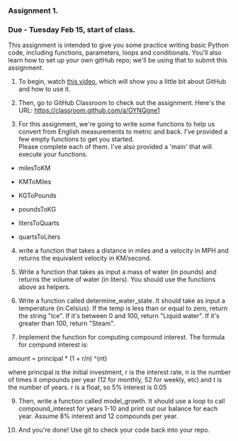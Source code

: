 
### Assignment 1. 

### Due - Tuesday Feb 15, start of class.

This assignment is intended to give you some practice writing basic Python code, including functions, parameters, loops and conditionals. 
You'll also learn how to set up your own gitHub repo; we'll be using that to submit this assignment.

1. To begin, watch [this video](https://www.youtube.com/watch?v=HYYWQadJ0Pw), which will show you a little bit about GitHub and how to use it. 

2. Then, go to GitHub Classroom to check out the assignment. Here's the URL: https://classroom.github.com/a/OYNQgne1

3. For this assignment, we're going to write some functions to help us convert from English measurements to metric and back. I've provided a few empty functions to get you started.  
   Please complete each of them.  I've also provided a 'main' that will execute your functions.

- milesToKM

- KMToMiles

- KGToPounds

- poundsToKG 

- litersToQuarts

- quartsToLiters

4. write a function that takes a distance in miles and a velocity in MPH
and returns the equivalent velocity in KM/second.

5. Write a function that takes as input a mass of water (in pounds) and returns the volume of water (in liters). 
You should use the functions above as helpers.


6. Write a function called determine_water_state. It should take as input a temperature (in Celsius). 
If the temp is less than or equal to zero, return the string "Ice". If it's between
0 and 100, return "Liquid water". If it's greater than 100, return "Steam".

7. Implement the function for computing compound interest. 
The formula for compund interest is:

amount = principal * (1 + r/n) ^(nt)

where principal is the initial investment, r is the interest rate, n  is the number of times it
ompounds per year (12 for monthly, 52 for weekly, etc) and t is the number of years. r is a float, so 5% interest is 0.05

9. Then, write a function called model_growth. It should use a loop to call compound_interest for years 1-10 and print out our 
balance for each year. Assume 8% interest and 12 compounds per year. 

10. And you're done! Use git to check your code back into your repo.
